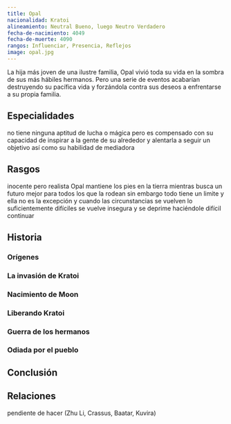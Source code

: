 ```yaml
---
title: Opal
nacionalidad: Kratoi
alineamiento: Neutral Bueno, luego Neutro Verdadero
fecha-de-nacimiento: 4049
fecha-de-muerte: 4090
rangos: Influenciar, Presencia, Reflejos
image: opal.jpg
---
```


La hija más joven de una ilustre familia, Opal vivió toda su vida en la sombra de sus más hábiles hermanos. Pero una serie de eventos acabarían destruyendo su pacífica vida y forzándola contra sus deseos a enfrentarse a su propia familia. 

## Especialidades

no tiene ninguna aptitud de lucha o mágica pero es compensado con su capacidad de inspirar a la gente de su alrededor y alentarla a seguir un objetivo así como su habilidad de mediadora

## Rasgos

inocente pero realista Opal mantiene los pies en la tierra mientras busca un futuro mejor para todos los que la rodean sin embargo todo tiene un limite y ella no es la excepción y cuando las circunstancias se vuelven lo suficientemente difíciles se vuelve insegura y se deprime haciéndole difícil continuar

## Historia

### Orígenes



### La invasión de Kratoi



### Nacimiento de Moon



### Liberando Kratoi



### Guerra de los hermanos



### Odiada por el pueblo



## Conclusión



## Relaciones

pendiente de hacer (Zhu Li, Crassus, Baatar, Kuvira)